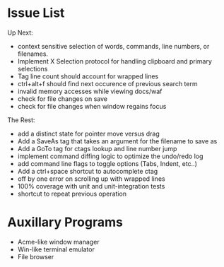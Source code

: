 # Issue List

Up Next:

* context sensitive selection of words, commands, line numbers, or filenames.
* Implement X Selection protocol for handling clipboard and primary selections
* Tag line count should account for wrapped lines
* ctrl+alt+f should find next occurence of previous search term
* invalid memory accesses while viewing docs/waf
* check for file changes on save
* check for file changes when window regains focus

The Rest:

* add a distinct state for pointer move versus drag
* Add a SaveAs tag that takes an argument for the filename to save as
* Add a GoTo tag for ctags lookup and line number jump
* implement command diffing logic to optimize the undo/redo log
* add command line flags to toggle options (Tabs, Indent, etc..)
* Add a ctrl+space shortcut to autocomplete ctag
* off by one error on scrolling up with wrapped lines
* 100% coverage with unit and unit-integration tests
* shortcut to repeat previous operation

# Auxillary Programs

* Acme-like window manager
* Win-like terminal emulator
* File browser
